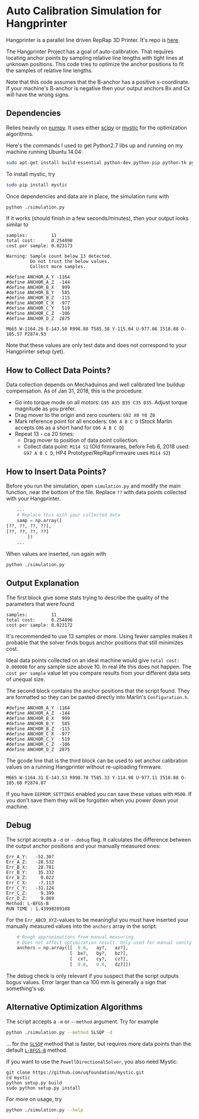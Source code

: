 # Auto Calibration Simulation for Hangprinter
Hangprinter is a parallel line driven RepRap 3D Printer.
It's repo is [here](https://github.com/tobbelobb/hangprinter).

The Hangprinter Project has a goal of auto-calibration.
That requires locating anchor points by sampling relative line lengths with tight lines at unknown positions.
This code tries to optimize the anchor positions to fit the samples of relative line lengths.

Note that this code assumes that the B-anchor has a positive x-coordinate.
If your machine's B-anchor is negative then your output anchors Bx and Cx will have the wrong signs.

## Dependencies
Relies heavily on [numpy](https://github.com/numpy/numpy).
It uses either [scipy](https://scipy.org/) or [mystic](https://github.com/uqfoundation/mystic) for the optimization algorithms.

Here's the commands I used to get Python2.7 libs up and running on my machine running Ubuntu 14.04:
```bash
sudo apt-get install build-essential python-dev python-pip python-tk python-scipy python-numpy
```

To install mystic, try
```bash
sudo pip install mystic
```

Once dependencies and data are in place, the simulation runs with
```bash
python ./simulation.py
```

If it works (should finish in a few seconds/minutes), then your output looks similar to
```
samples:         11
total cost:      0.254898
cost per sample: 0.023173

Warning: Sample count below 13 detected.
         Do not trust the below values.
         Collect more samples.

#define ANCHOR_A_Y -1164
#define ANCHOR_A_Z  -144
#define ANCHOR_B_X   999
#define ANCHOR_B_Y   585
#define ANCHOR_B_Z  -115
#define ANCHOR_C_X  -977
#define ANCHOR_C_Y   519
#define ANCHOR_C_Z  -106
#define ANCHOR_D_Z  2875

M665 W-1164.26 E-143.50 R998.88 T585.38 Y-115.04 U-977.06 I518.88 O-105.57 P2874.93
```
Note that these values are only test data and does not correspond to your Hangprinter setup (yet).

## How to Collect Data Points?
Data collection depends on Mechaduinos and well calibrated line buildup compensation.
As of Jan 31, 2018, this is the procedure:
 - Go into torque mode on all motors: `G95 A35 B35 C35 D35`.
   Adjust torque magnitude as you prefer.
 - Drag mover to the origin and zero counters: `G92 X0 Y0 Z0`
 - Mark reference point for all encoders: `G96 A B C D` (Stock Marlin accepts `G96` as a short hand for `G96 A B C D`)
 - Repeat 13 - ca 20 times:
   - Drag mover to position of data point collection.
   - Collect data point: `M114 S1` (Old firmwares, before Feb 6, 2018 used: `G97 A B C D`, HP4 Prototype/RepRapFirmware uses `M114 S2`)

## How to Insert Data Points?
Before you run the simulation, open `simulation.py` and modify the main function, near the bottom of the file.
Replace `??` with data points collected with your Hangprinter.
```python
    ...
    # Replace this with your collected data
    samp = np.array([
[??, ??, ??, ??],
[??, ??, ??, ??]
        ])
    ...
```
When values are inserted, run again with
```bash
python ./simulation.py
```

## Output Explanation
The first block give some stats trying to describe the quality of the parameters that were found
```
samples:         11
total cost:      0.254896
cost per sample: 0.023172
```
It's recommended to use 13 samples or more.
Using fewer samples makes it probable that the solver finds bogus anchor positions that still minimizes cost.

Ideal data points collected on an ideal machine would give `total cost: 0.000000` for any sample size above 10.
In real life this does not happen.
The `cost per sample` value let you compare results from your different data sets of unequal size.

The second block contains the anchor positions that the script found.
They are formatted so they can be pasted directly into Marlin's `Configuration.h`.
```
#define ANCHOR_A_Y -1164
#define ANCHOR_A_Z  -144
#define ANCHOR_B_X   999
#define ANCHOR_B_Y   585
#define ANCHOR_B_Z  -115
#define ANCHOR_C_X  -977
#define ANCHOR_C_Y   519
#define ANCHOR_C_Z  -106
#define ANCHOR_D_Z  2875
```

The gcode line that is the third block can be used to set anchor calibration values on a running Hangprinter without re-uploading firmware.
```
M665 W-1164.31 E-143.53 R998.78 T585.33 Y-114.98 U-977.11 I518.88 O-105.60 P2874.87
```
If you have `EEPROM_SETTINGS` enabled you can save these values with `M500`.
If you don't save them they will be forgotten when you power down your machine.


## Debug
The script accepts a `-d` or `--debug` flag.
It calculates the difference between the output anchor positions and your manually measured ones:
```
Err_A_Y:   -52.307
Err_A_Z:   -28.532
Err_B_X:    28.781
Err_B_Y:    35.332
Err_B_Z:     0.022
Err_C_X:    -7.113
Err_C_Y:   -31.124
Err_C_Z:     9.399
Err_D_Z:     9.869
Method: L-BFGS-B
RUN TIME : 1.43998289108
```

For the `Err_ABCD_XYZ`-values to be meaningful you must have inserted your manually measured values into the `anchors` array in the script:
```python
    # Rough approximations from manual measuring.
    # Does not affect optimization result. Only used for manual sanity check.
    anchors = np.array([[  0.0,   ay?,   az?],
                        [  bx?,   by?,   bz?],
                        [  cx?,   cy?,   cz?],
                        [  0.0,   0.0,   dz?]])
```
The debug check is only relevant if you suspect that the script outputs bogus values.
Error larger than ca 100 mm is generally a sign that something's up.

## Alternative Optimization Algorithms
The script accepts a `-m` or `--method` argument.
Try for example
```bash
python ./simulation.py --method SLSQP -d
```
... for the [`SLSQP`](https://en.wikipedia.org/wiki/Sequential_quadratic_programming) method that is faster, but requires more data points than the default [`L-BFGS-B`](https://en.wikipedia.org/wiki/Limited-memory_BFGS) method.

If you want to use the `PowellDirectionalSolver`, you also need Mystic:
```
git clone https://github.com/uqfoundation/mystic.git
cd mystic
python setup.py build
sudo python setup.py install
```

For more on usage, try
```bash
python ./simulation.py --help
```
